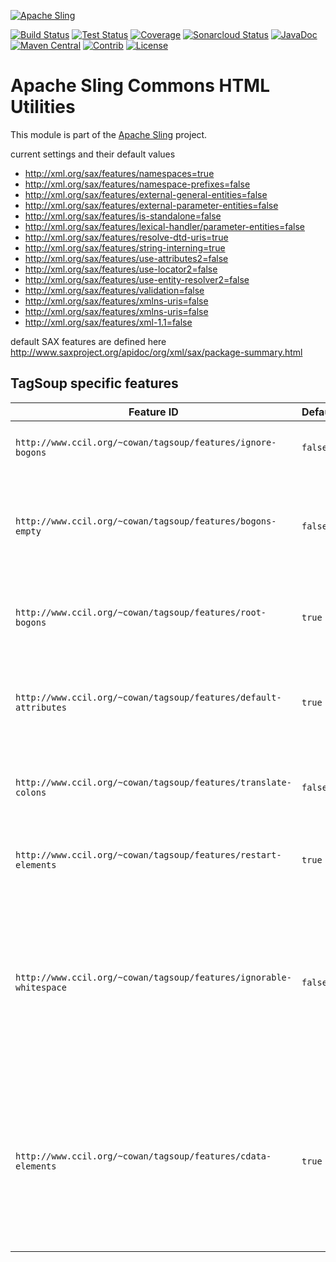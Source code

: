 [![Apache Sling](https://sling.apache.org/res/logos/sling.png)](https://sling.apache.org)

&#32;[![Build Status](https://ci-builds.apache.org/job/Sling/job/modules/job/sling-org-apache-sling-commons-html/job/master/badge/icon)](https://ci-builds.apache.org/job/Sling/job/modules/job/sling-org-apache-sling-commons-html/job/master/)&#32;[![Test Status](https://img.shields.io/jenkins/tests.svg?jobUrl=https://ci-builds.apache.org/job/Sling/job/modules/job/sling-org-apache-sling-commons-html/job/master/)](https://ci-builds.apache.org/job/Sling/job/modules/job/sling-org-apache-sling-commons-html/job/master/test/?width=800&height=600)&#32;[![Coverage](https://sonarcloud.io/api/project_badges/measure?project=apache_sling-org-apache-sling-commons-html&metric=coverage)](https://sonarcloud.io/dashboard?id=apache_sling-org-apache-sling-commons-html)&#32;[![Sonarcloud Status](https://sonarcloud.io/api/project_badges/measure?project=apache_sling-org-apache-sling-commons-html&metric=alert_status)](https://sonarcloud.io/dashboard?id=apache_sling-org-apache-sling-commons-html)&#32;[![JavaDoc](https://www.javadoc.io/badge/org.apache.sling/org.apache.sling.commons.html.svg)](https://www.javadoc.io/doc/org.apache.sling/org.apache.sling.commons.html)&#32;[![Maven Central](https://maven-badges.herokuapp.com/maven-central/org.apache.sling/org.apache.sling.commons.html/badge.svg)](https://search.maven.org/#search%7Cga%7C1%7Cg%3A%22org.apache.sling%22%20a%3A%22org.apache.sling.commons.html%22)&#32;[![Contrib](https://sling.apache.org/badges/status-contrib.svg)](https://github.com/apache/sling-aggregator/blob/master/docs/status/contrib.md) [![License](https://img.shields.io/badge/License-Apache%202.0-blue.svg)](https://www.apache.org/licenses/LICENSE-2.0)

# Apache Sling Commons HTML Utilities

This module is part of the [Apache Sling](https://sling.apache.org) project.

current settings and their default values

* http://xml.org/sax/features/namespaces=true
* http://xml.org/sax/features/namespace-prefixes=false
* http://xml.org/sax/features/external-general-entities=false
* http://xml.org/sax/features/external-parameter-entities=false
* http://xml.org/sax/features/is-standalone=false
* http://xml.org/sax/features/lexical-handler/parameter-entities=false
* http://xml.org/sax/features/resolve-dtd-uris=true
* http://xml.org/sax/features/string-interning=true
* http://xml.org/sax/features/use-attributes2=false
* http://xml.org/sax/features/use-locator2=false
* http://xml.org/sax/features/use-entity-resolver2=false
* http://xml.org/sax/features/validation=false
* http://xml.org/sax/features/xmlns-uris=false
* http://xml.org/sax/features/xmlns-uris=false
* http://xml.org/sax/features/xml-1.1=false

default SAX features are defined here
http://www.saxproject.org/apidoc/org/xml/sax/package-summary.html

## TagSoup specific features

| Feature ID | Default | Description |
| --- | --- | --- |
| `http://www.ccil.org/~cowan/tagsoup/features/ignore-bogons` | `false` | A value of `true` indicates that the parser will ignore unknown elements. |
| `http://www.ccil.org/~cowan/tagsoup/features/bogons-empty` | `false` | A value of `true` indicates that the parser will give unknown elements a content model of EMPTY; a value of `false`, a content model of ANY. |
| `http://www.ccil.org/~cowan/tagsoup/features/root-bogons` | `true` | A value of `true indicates that the parser will allow unknown elements to be the root of the output document. |
| `http://www.ccil.org/~cowan/tagsoup/features/default-attributes` | `true` | A value of `true` indicates that the parser will return default attribute values for missing attributes that have default values. |
| `http://www.ccil.org/~cowan/tagsoup/features/translate-colons` | `false` | A value of `true` indicates that the parser will translate colons into underscores in names. |
| `http://www.ccil.org/~cowan/tagsoup/features/restart-elements` | `true` | A value of `true` indicates that the parser will attempt to restart the restartable elements. |
| `http://www.ccil.org/~cowan/tagsoup/features/ignorable-whitespace` | `false` | A value of `true` indicates that the parser will transmit whitespace in element-only content via the SAX ignorableWhitespace callback. Normally this is not done, because HTML is an SGML application and SGML suppresses such whitespace. |
| `http://www.ccil.org/~cowan/tagsoup/features/cdata-elements` | `true` | A value of `true` indicates that the parser will process the `script` and `style` elements (or any elements with `type='cdata'` in the TSSL schema) as SGML CDATA elements (that is, no markup is recognized except the matching end-tag). |

  
